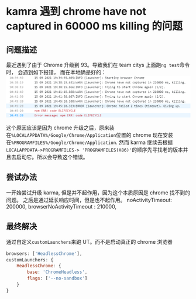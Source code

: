 # kamra 遇到 chrome have not captured in 60000 ms killing 的问题

## 问题描述
最近遇到了由于 Chrome 升级到 93。导致我们在 team citys 上面跑`ng test`命令时， 会遇到如下报错， 而在本地确是好的：
![chrome-timeout](../images/chrome-timeout.png)

这个原因应该是因为 chrome 升级之后，原来装在`%LOCALAPPDATA%/Google/Chrome/Application`位置的 chrome 现在安装在`%PROGRAMFILES%/Google/Chrome/Application`.
然而 karma 继续去根据` LOCALAPPDATA->PROGRAMFILES-> 'PROGRAMFILES(X86)'`的顺序先寻找老的版本并且去启动它。所以会导致这个错误。

## 尝试办法

一开始尝试升级 karma, 但是并不起作用，因为这个本质原因是 chrome 找不到的问题。
之后是通过延长响应时间，但是也不起作用。
noActivityTimeout: 200000,
browserNoActivityTimeout : 210000,

## 最终解决

通过自定义`customLaunchers`来跑 UT。而不是启动真正的 chrome 浏览器

```javascript
browsers: ['HeadlessChrome'],
customLaunchers: {
    HeadlessChrome: {
        base: 'ChromeHeadless',
        flags: ['--no-sandbox']
    }
}
```
